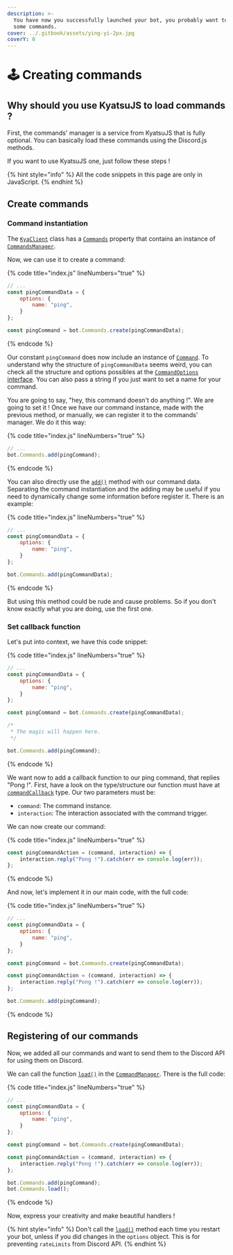```yaml
---
description: >-
  You have now you successfully launched your bot, you probably want to create
  some commands.
cover: ../.gitbook/assets/ying-yi-2px.jpg
coverY: 0
---
```


# 🕹 Creating commands

## Why should you use KyatsuJS to load commands ?

First, the commands' manager is a service from KyatsuJS that is fully optional. You can basically load these commands using the Discord.js methods.

If you want to use KyatsuJS one, just follow these steps !

{% hint style="info" %}
All the code snippets in this page are only in JavaScript.
{% endhint %}

## Create commands

### Command instantiation

The [`KyaClient`](https://kyatsujs-doc.vercel.app/classes/KyaClient.html) class has a [`Commands`](https://kyatsujs-doc.vercel.app/classes/KyaClient.html#Commands) property that contains an instance of [`CommandsManager`](https://kyatsujs-doc.vercel.app/classes/CommandManager.html).

Now, we can use it to create a command:

{% code title="index.js" lineNumbers="true" %}
```javascript
// ...
const pingCommandData = {
    options: {
        name: "ping",
    }
};

const pingCommand = bot.Commands.create(pingCommandData);
```
{% endcode %}

Our constant `pingCommand` does now include an instance of [`Command`](https://kyatsujs-doc.vercel.app/classes/Command.html). To understand why the structure of `pingCommandData` seems weird, you can check all the structure and options possibles at the [`CommandOptions` interface](https://kyatsujs-doc.vercel.app/interfaces/CommandOptions.html). You can also pass a string if you just want to set a name for your command.

You are going to say, "hey, this command doesn't do anything !". We are going to set it ! Once we have our command instance, made with the previous method, or manually, we can register it to the commands' manager. We do it this way:

{% code title="index.js" lineNumbers="true" %}
```javascript
// ...
bot.Commands.add(pingCommand);
```
{% endcode %}

You can also directly use the [`add()`](https://kyatsujs-doc.vercel.app/classes/CommandManager.html#add) method with our command data. Separating the command instantiation and the adding may be useful if you need to dynamically change some information before register it. There is an example:

{% code title="index.js" lineNumbers="true" %}
```javascript
// ...
const pingCommandData = {
    options: {
        name: "ping",
    }
};

bot.Commands.add(pingCommandData);
```
{% endcode %}

But using this method could be rude and cause problems. So if you don't know exactly what you are doing, use the first one.

### Set callback function

Let's put into context, we have this code snippet:

{% code title="index.js" lineNumbers="true" %}
```javascript
// ...
const pingCommandData = {
    options: {
        name: "ping",
    }
};

const pingCommand = bot.Commands.create(pingCommandData);

/*
 * The magic will happen here.
 */

bot.Commands.add(pingCommand);
```
{% endcode %}

We want now to add a callback function to our ping command, that replies "Pong !". First, have a look on the type/structure our function must have at [`commandCallback`](https://kyatsujs-doc.vercel.app/types/commandCallback.html) type. Our two parameters must be:

* `command`: The command instance.
* `interaction`: The interaction associated with the command trigger.

We can now create our command:

{% code title="index.js" lineNumbers="true" %}
```javascript
const pingCommandAction = (command, interaction) => {
    interaction.reply("Pong !").catch(err => console.log(err));
};
```
{% endcode %}

And now, let's implement it in our main code, with the full code:

{% code title="index.js" lineNumbers="true" %}
```javascript
// ...
const pingCommandData = {
    options: {
        name: "ping",
    }
};

const pingCommand = bot.Commands.create(pingCommandData);

const pingCommandAction = (command, interaction) => {
    interaction.reply("Pong !").catch(err => console.log(err));
};

bot.Commands.add(pingCommand);
```
{% endcode %}

## Registering of our commands

Now, we added all our commands and want to send them to the Discord API for using them on Discord.

We can call the function [`load()`](https://kyatsujs-doc.vercel.app/classes/CommandManager.html#load) in the [`CommandManager`](https://kyatsujs-doc.vercel.app/classes/CommandManager.html). There is the full code:

{% code title="index.js" lineNumbers="true" %}
```javascript
// ...
const pingCommandData = {
    options: {
        name: "ping",
    }
};

const pingCommand = bot.Commands.create(pingCommandData);

const pingCommandAction = (command, interaction) => {
    interaction.reply("Pong !").catch(err => console.log(err));
};

bot.Commands.add(pingCommand);
bot.Commands.load();
```
{% endcode %}

Now, express your creativity and make beautiful handlers !

{% hint style="info" %}
Don't call the [`load()`](https://kyatsujs-doc.vercel.app/classes/CommandManager.html#load) method each time you restart your bot, unless if you did changes in the `options` object. This is for preventing `rateLimits` from Discord API.
{% endhint %}



